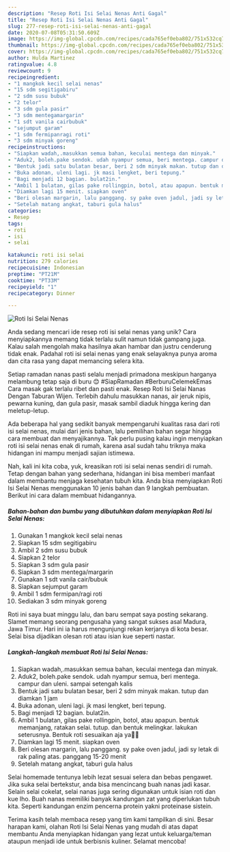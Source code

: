 ```yaml
---
description: "Resep Roti Isi Selai Nenas Anti Gagal"
title: "Resep Roti Isi Selai Nenas Anti Gagal"
slug: 277-resep-roti-isi-selai-nenas-anti-gagal
date: 2020-07-08T05:31:50.609Z
image: https://img-global.cpcdn.com/recipes/cada765ef0eba802/751x532cq70/roti-isi-selai-nenas-foto-resep-utama.jpg
thumbnail: https://img-global.cpcdn.com/recipes/cada765ef0eba802/751x532cq70/roti-isi-selai-nenas-foto-resep-utama.jpg
cover: https://img-global.cpcdn.com/recipes/cada765ef0eba802/751x532cq70/roti-isi-selai-nenas-foto-resep-utama.jpg
author: Hulda Martinez
ratingvalue: 4.8
reviewcount: 9
recipeingredient:
- "1 mangkok kecil selai nenas"
- "15 sdm segitigabiru"
- "2 sdm susu bubuk"
- "2 telor"
- "3 sdm gula pasir"
- "3 sdm mentegamargarin"
- "1 sdt vanila cairbubuk"
- "sejumput garam"
- "1 sdm fermipanragi roti"
- "3 sdm minyak goreng"
recipeinstructions:
- "Siapkan wadah,.masukkan semua bahan, keculai mentega dan minyak."
- "Aduk2, boleh.pake sendok. udah nyampur semua, beri mentega. campur dan uleni. sampai setengah kalis"
- "Bentuk jadi satu bulatan besar, beri 2 sdm minyak makan. tutup dan diamkan 1 jam"
- "Buka adonan, uleni lagi. jk masi lengket, beri tepung."
- "Bagi menjadi 12 bagian. bulat2in."
- "Ambil 1 bulatan, gilas pake rollingpin, botol, atau apapun. bentuk memanjang, ratakan selai. tutup. dan bentuk melingkar. lakukan seterusnya. Bentuk roti sesuaikan aja ya🤗😊"
- "Diamkan lagi 15 menit. siapkan oven"
- "Beri olesan margarin, lalu panggang. sy pake oven jadul, jadi sy letak di rak paling atas. panggang 15-20 menit"
- "Setelah matang angkat, taburi gula halus"
categories:
- Resep
tags:
- roti
- isi
- selai

katakunci: roti isi selai 
nutrition: 279 calories
recipecuisine: Indonesian
preptime: "PT21M"
cooktime: "PT33M"
recipeyield: "1"
recipecategory: Dinner

---
```



![Roti Isi Selai Nenas](https://img-global.cpcdn.com/recipes/cada765ef0eba802/751x532cq70/roti-isi-selai-nenas-foto-resep-utama.jpg)

Anda sedang mencari ide resep roti isi selai nenas yang unik? Cara menyiapkannya memang tidak terlalu sulit namun tidak gampang juga. Kalau salah mengolah maka hasilnya akan hambar dan justru cenderung tidak enak. Padahal roti isi selai nenas yang enak selayaknya punya aroma dan cita rasa yang dapat memancing selera kita.

Setiap ramadan nanas pasti selalu menjadi primadona meskipun harganya melambung tetap saja di buru 😊 #SiapRamadan #BerburuCelemekEmas Cara masak gak terlalu ribet dan pasti enak. Resep Roti Isi Selai Nanas Dengan Taburan Wijen. Terlebih dahulu masukkan nanas, air jeruk nipis, pewarna kuning, dan gula pasir, masak sambil diaduk hingga kering dan meletup-letup.

Ada beberapa hal yang sedikit banyak mempengaruhi kualitas rasa dari roti isi selai nenas, mulai dari jenis bahan, lalu pemilihan bahan segar hingga cara membuat dan menyajikannya. Tak perlu pusing kalau ingin menyiapkan roti isi selai nenas enak di rumah, karena asal sudah tahu triknya maka hidangan ini mampu menjadi sajian istimewa.


Nah, kali ini kita coba, yuk, kreasikan roti isi selai nenas sendiri di rumah. Tetap dengan bahan yang sederhana, hidangan ini bisa memberi manfaat dalam membantu menjaga kesehatan tubuh kita. Anda bisa menyiapkan Roti Isi Selai Nenas menggunakan 10 jenis bahan dan 9 langkah pembuatan. Berikut ini cara dalam membuat hidangannya.

<!--inarticleads1-->

##### Bahan-bahan dan bumbu yang dibutuhkan dalam menyiapkan Roti Isi Selai Nenas:

1. Gunakan 1 mangkok kecil selai nenas
1. Siapkan 15 sdm segitigabiru
1. Ambil 2 sdm susu bubuk
1. Siapkan 2 telor
1. Siapkan 3 sdm gula pasir
1. Siapkan 3 sdm mentega/margarin
1. Gunakan 1 sdt vanila cair/bubuk
1. Siapkan sejumput garam
1. Ambil 1 sdm fermipan/ragi roti
1. Sediakan 3 sdm minyak goreng


Roti ini saya buat minggu lalu, dan baru sempat saya posting sekarang. Slamet memang seorang pengusaha yang sangat sukses asal Madura, Jawa Timur. Hari ini ia harus mengunjungi rekan kerjanya di kota besar. Selai bisa dijadikan olesan roti atau isian kue seperti nastar. 

<!--inarticleads2-->

##### Langkah-langkah membuat Roti Isi Selai Nenas:

1. Siapkan wadah,.masukkan semua bahan, keculai mentega dan minyak.
1. Aduk2, boleh.pake sendok. udah nyampur semua, beri mentega. campur dan uleni. sampai setengah kalis
1. Bentuk jadi satu bulatan besar, beri 2 sdm minyak makan. tutup dan diamkan 1 jam
1. Buka adonan, uleni lagi. jk masi lengket, beri tepung.
1. Bagi menjadi 12 bagian. bulat2in.
1. Ambil 1 bulatan, gilas pake rollingpin, botol, atau apapun. bentuk memanjang, ratakan selai. tutup. dan bentuk melingkar. lakukan seterusnya. Bentuk roti sesuaikan aja ya🤗😊
1. Diamkan lagi 15 menit. siapkan oven
1. Beri olesan margarin, lalu panggang. sy pake oven jadul, jadi sy letak di rak paling atas. panggang 15-20 menit
1. Setelah matang angkat, taburi gula halus


Selai homemade tentunya lebih lezat sesuai selera dan bebas pengawet. Jika suka selai bertekstur, anda bisa mencincang buah nanas jadi kasar. Selain selai cokelat, selai nanas juga sering digunakan untuk isian roti dan kue lho. Buah nanas memiliki banyak kandungan zat yang diperlukan tubuh kita. Seperti kandungan enzim pencerna protein yakni proteinase sistein. 

Terima kasih telah membaca resep yang tim kami tampilkan di sini. Besar harapan kami, olahan Roti Isi Selai Nenas yang mudah di atas dapat membantu Anda menyiapkan hidangan yang lezat untuk keluarga/teman ataupun menjadi ide untuk berbisnis kuliner. Selamat mencoba!
